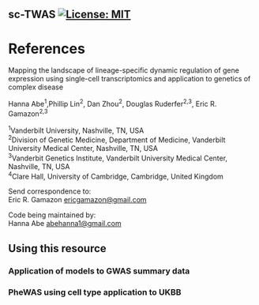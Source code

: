 ## sc-TWAS [![License: MIT](https://img.shields.io/badge/License-MIT-yellow.svg)](https://github.com/gamazonlab/SingleCellPrediXcan/blob/main/LICENSE)

# References 

Mapping the landscape of lineage-specific dynamic regulation of gene expression using single-cell transcriptomics and application to genetics of complex disease

Hanna Abe<sup>1</sup>,Phillip Lin<sup>2</sup>, Dan Zhou<sup>2</sup>, Douglas Ruderfer<sup>2,3</sup>, Eric R. Gamazon<sup>2,3

<sup>1</sup>Vanderbilt University, Nashville, TN, USA <br>
<sup>2</sup>Division of Genetic Medicine, Department of Medicine, Vanderbilt University Medical Center, Nashville, TN, USA <br>
<sup>3</sup>Vanderbit Genetics Institute, Vanderbilt University Medical Center, Nashville, TN, USA<br>
<sup>4</sup>Clare Hall, University of Cambridge, Cambridge, United Kingdom<br>

Send correspondence to:<br>
Eric R. Gamazon ericgamazon@gmail.com<br>

Code being maintained by:<br>
Hanna Abe abehanna1@gmail.com

## Using this resource

### Application of models to GWAS summary data

### PheWAS using cell type application to UKBB
